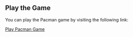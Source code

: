 ## Play the Game
You can play the Pacman game by visiting the following link:

[Play Pacman Game](https://khalilmohammadmhajne.github.io/Pacman-game/)

